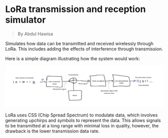 
# LoRa transmission and reception simulator

> By Abdul Hawisa

Simulates how data can be transmitted and received wirelessly through LoRa.
This includes adding the effects of interference through transmission.

Here is a simple diagram illustrating how the system would work:

![interference simulator process plan.png](interference%20simulator%20process%20plan.png)

LoRa uses CSS (Chip Spread Spectrum) to modulate data, which involves generating upchirps and symbols to represent the data.
This allows signals to be transmitted at a long range with minimal loss in quality, however, the drawback is the lower transmission data rate.

